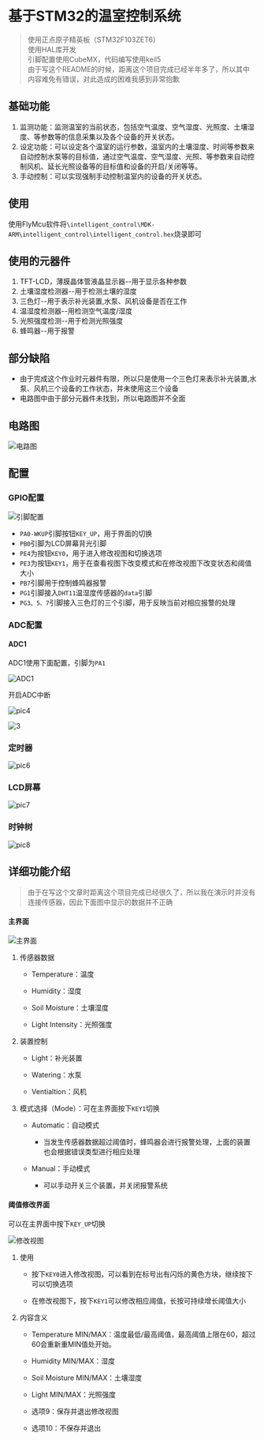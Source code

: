 # 基于STM32的温室控制系统

> 使用正点原子精英板（STM32F103ZET6）</br>
> 使用HAL库开发</br>
> 引脚配置使用CubeMX，代码编写使用keil5 </br>
> 由于写这个README的时候，距离这个项目完成已经半年多了，所以其中内容难免有错误，对此造成的困难我感到非常抱歉

## 基础功能

1. 监测功能：监测温室的当前状态，包括空气温度、空气湿度、光照度、土壤湿度、等参数等的信息采集以及各个设备的开关状态。
2. 设定功能：可以设定各个温室的运行参数，温室内的土壤湿度、时间等参数来自动控制水泵等的目标值，通过空气温度、空气湿度、光照、等参数来自动控制风机、延长光照设备等的目标值和设备的开启/关闭等等。
3. 手动控制：可以实现强制手动控制温室内的设备的开关状态。

## 使用

使用FlyMcu软件将`\intelligent_control\MDK-ARM\intelligent_control\intelligent_control.hex`烧录即可

## 使用的元器件

1. TFT-LCD，薄膜晶体管液晶显示器--用于显示各种参数
2. 土壤湿度检测器--用于检测土壤的湿度
3. 三色灯--用于表示补光装置,水泵、风机设备是否在工作
4. 温湿度检测器--用检测空气温度/湿度
5. 光照强度检测--用于检测光照强度
6. 蜂鸣器--用于报警

## 部分缺陷

- 由于完成这个作业时元器件有限，所以只是使用一个三色灯来表示补光装置,水泵、风机三个设备的工作状态，并未使用这三个设备
- 电路图中由于部分元器件未找到，所以电路图并不全面

## 电路图

![电路图](./pic/pic1.png)

## 配置

### GPIO配置

![引脚配置](./pic/pic2.png)

- `PA0-WKUP`引脚按钮`KEY_UP`，用于界面的切换
- `PB0`引脚为LCD屏幕背光引脚
- `PE4`为按钮`KEY0`，用于进入修改视图和切换选项
- `PE3`为按钮`KEY1`，用于在查看视图下改变模式和在修改视图下改变状态和阈值大小
- `PB7`引脚用于控制蜂鸣器报警
- `PG1`引脚接入`DHT11`温湿度传感器的`data`引脚
- `PG3、5、7`引脚接入三色灯的三个引脚，用于反映当前对相应报警的处理

### ADC配置

#### ADC1

ADC1使用下面配置，引脚为`PA1`

![ADC1](./pic/pic3.png)

开启ADC中断

![pic4](.\pic\pic4.png)

![3](.\pic\pic5.png)

### 定时器

![pic6](./pic/pic6.png)

### LCD屏幕

![pic7](./pic/pic7.png)

### 时钟树

![pic8](./pic/pic8.png)

## 详细功能介绍

> 由于在写这个文章时距离这个项目完成已经很久了，所以我在演示时并没有连接传感器，因此下面图中显示的数据并不正确

#### 主界面

![主界面](./pic/pic9.png)



1. 传感器数据

   - Temperature：温度

   - Humidity：湿度

   - Soil Moisture：土壤湿度

   - Light Intensity：光照强度

2. 装置控制

   - Light：补光装置

   - Watering：水泵

   - Ventialtion：风机

3. 模式选择（Mode）：可在主界面按下`KEY1`切换

   - Automatic：自动模式
     - 当发生传感器数据超过阈值时，蜂鸣器会进行报警处理，上面的装置也会根据错误类型进行相应处理

   - Manual：手动模式
     - 可以手动开关三个装置，并关闭报警系统

#### 阈值修改界面

可以在主界面中按下`KEY_UP`切换

![修改视图](./pic/pic10.png)

1. 使用

   - 按下`KEY0`进入修改视图，可以看到在标号出有闪烁的黄色方块，继续按下可以切换选项

   - 在修改视图下，按下`KEY1`可以修改相应阈值，长按可持续增长阈值大小

2. 内容含义

   - Temperature MIN/MAX：温度最低/最高阈值，最高阈值上限在60，超过60会重新重MIN值处开始。

   - Humidity MIN/MAX：湿度

   - Soil Moisture MIN/MAX：土壤湿度

   - Light MIN/MAX：光照强度

   - 选项9：保存并退出修改视图

   - 选项10：不保存并退出
